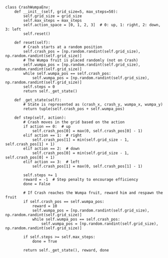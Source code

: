     class CrashWumpaEnv:
        def __init__(self, grid_size=5, max_steps=50):
            self.grid_size = grid_size
            self.max_steps = max_steps
            self.action_space = [0, 1, 2, 3]  # 0: up, 1: right, 2: down, 3: left
            self.reset()
    
        def reset(self):
            # Crash starts at a random position
            self.crash_pos = [np.random.randint(self.grid_size), np.random.randint(self.grid_size)]
            # The Wumpa fruit is placed randomly (not on Crash)
            self.wumpa_pos = [np.random.randint(self.grid_size), np.random.randint(self.grid_size)]
            while self.wumpa_pos == self.crash_pos:
                self.wumpa_pos = [np.random.randint(self.grid_size), np.random.randint(self.grid_size)]
            self.steps = 0
            return self._get_state()
    
        def _get_state(self):
            # State is represented as (crash_x, crash_y, wumpa_x, wumpa_y)
            return tuple(self.crash_pos + self.wumpa_pos)

        def step(self, action):
            # Crash moves in the grid based on the action
            if action == 0:  # up
                self.crash_pos[0] = max(0, self.crash_pos[0] - 1)
            elif action == 1:  # right
                self.crash_pos[1] = min(self.grid_size - 1, self.crash_pos[1] + 1)
            elif action == 2:  # down
                self.crash_pos[0] = min(self.grid_size - 1, self.crash_pos[0] + 1)
            elif action == 3:  # left
                self.crash_pos[1] = max(0, self.crash_pos[1] - 1)
    
            self.steps += 1
            reward = -1  # Step penalty to encourage efficiency
            done = False
    
            # If Crash reaches the Wumpa fruit, reward him and respawn the fruit
            if self.crash_pos == self.wumpa_pos:
                reward = 10
                self.wumpa_pos = [np.random.randint(self.grid_size), np.random.randint(self.grid_size)]
                while self.wumpa_pos == self.crash_pos:
                    self.wumpa_pos = [np.random.randint(self.grid_size), np.random.randint(self.grid_size)]

            if self.steps >= self.max_steps:
                done = True
    
            return self._get_state(), reward, done
